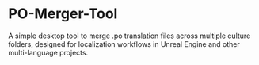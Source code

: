 # PO-Merger-Tool
A simple desktop tool to merge .po translation files across multiple culture folders, designed for localization workflows in Unreal Engine and other multi-language projects.
